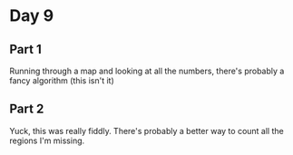 # Day 9

## Part 1

Running through a map and looking at all the numbers, there's probably a fancy algorithm (this isn't it)

## Part 2

Yuck, this was really fiddly. There's probably a better way to count all the regions I'm missing.